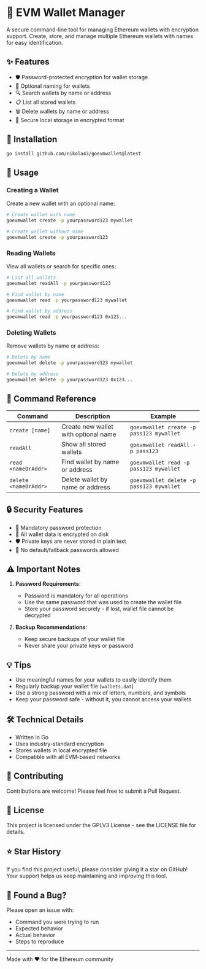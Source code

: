 # 🔐 EVM Wallet Manager

A secure command-line tool for managing Ethereum wallets with encryption support. Create, store, and manage multiple Ethereum wallets with names for easy identification.

## ✨ Features

- 🛡️ Password-protected encryption for wallet storage
- 📝 Optional naming for wallets
- 🔍 Search wallets by name or address
- 📋 List all stored wallets
- 🗑️ Delete wallets by name or address
- 💾 Secure local storage in encrypted format

## 🚀 Installation

```bash
go install github.com/nikola43/goevmwallet@latest
```

## 🔧 Usage

### Creating a Wallet
Create a new wallet with an optional name:
```bash
# Create wallet with name
goevmwallet create -p yourpassword123 mywallet

# Create wallet without name
goevmwallet create -p yourpassword123
```

### Reading Wallets
View all wallets or search for specific ones:
```bash
# List all wallets
goevmwallet readAll -p yourpassword123

# Find wallet by name
goevmwallet read -p yourpassword123 mywallet

# Find wallet by address
goevmwallet read -p yourpassword123 0x123...
```

### Deleting Wallets
Remove wallets by name or address:
```bash
# Delete by name
goevmwallet delete -p yourpassword123 mywallet

# Delete by address
goevmwallet delete -p yourpassword123 0x123...
```

## 📝 Command Reference

| Command | Description | Example |
|---------|-------------|---------|
| `create [name]` | Create new wallet with optional name | `goevmwallet create -p pass123 mywallet` |
| `readAll` | Show all stored wallets | `goevmwallet readAll -p pass123` |
| `read <nameOrAddr>` | Find wallet by name or address | `goevmwallet read -p pass123 mywallet` |
| `delete <nameOrAddr>` | Delete wallet by name or address | `goevmwallet delete -p pass123 mywallet` |

## 🔒 Security Features

- 🔑 Mandatory password protection
- 🔐 All wallet data is encrypted on disk
- 🛡️ Private keys are never stored in plain text
- 📜 No default/fallback passwords allowed

## ⚠️ Important Notes

1. **Password Requirements**:
   - Password is mandatory for all operations
   - Use the same password that was used to create the wallet file
   - Store your password securely - if lost, wallet file cannot be decrypted

2. **Backup Recommendations**:
   - Keep secure backups of your wallet file
   - Never share your private keys or password

## 💡 Tips

- Use meaningful names for your wallets to easily identify them
- Regularly backup your wallet file (`wallets.dat`)
- Use a strong password with a mix of letters, numbers, and symbols
- Keep your password safe - without it, you cannot access your wallets

## 🛠️ Technical Details

- Written in Go
- Uses industry-standard encryption
- Stores wallets in local encrypted file
- Compatible with all EVM-based networks

## 🤝 Contributing

Contributions are welcome! Please feel free to submit a Pull Request.

## 📄 License

This project is licensed under the GPLV3 License - see the LICENSE file for details.

## ⭐ Star History

If you find this project useful, please consider giving it a star on GitHub! Your support helps us keep maintaining and improving this tool.

## 🐛 Found a Bug?

Please open an issue with:
- Command you were trying to run
- Expected behavior
- Actual behavior
- Steps to reproduce

---
Made with ❤️ for the Ethereum community
